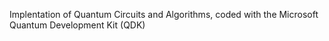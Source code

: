 Implentation of Quantum Circuits and Algorithms, coded with the Microsoft Quantum Development Kit (QDK)
